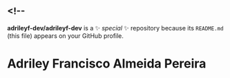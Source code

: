 ## <!--
**adrileyf-dev/adrileyf-dev** is a ✨ _special_ ✨ repository because its `README.md` (this file) appears on your GitHub profile.
# Adriley Francisco Almeida Pereira
 
